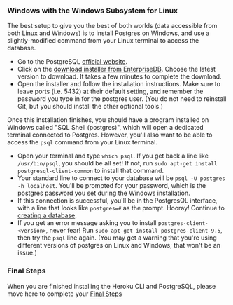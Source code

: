 ### Windows with the Windows Subsystem for Linux

The best setup to give you the best of both worlds (data accessible from both Linux and Windows) is to install Postgres on Windows, and use a slightly-modified command from your Linux terminal to access the database.

- Go to the PostgreSQL [official website](http://www.postgresql.org/download/windows/).
- Click on the [download installer from EnterpriseDB](https://www.enterprisedb.com/downloads/postgres-postgresql-downloads#windows). Choose the latest version to download. It takes a few minutes to complete the download.
- Open the installer and follow the installation instructions. Make sure to leave ports (i.e. 5432) at their default setting, and remember the password you type in for the postgres user. (You do not need to reinstall Git, but you should install the other optional tools.)

Once this installation finishes, you should have a program installed on Windows called "SQL Shell (postgres)", which will open a dedicated terminal connected to Postgres. However, you'll also want to be able to access the `psql` command from your Linux terminal.

- Open your terminal and type `which psql`. If you get back a line like `/usr/bin/psql`, you should be all set! If not, run `sudo apt-get install postgresql-client-common` to install that command.
- Your standard line to connect to your database will be `psql -U postgres -h localhost`. You'll be prompted for your password, which is the postgres password you set during the Windows installation.
- If this connection is successful, you'll be in the PostgresQL interface, with a line that looks like `postgres=#` as the prompt. Hooray! Continue to [creating a database](#create-database).
- If you get an error message asking you to install `postgres-client-<version>`, never fear! Run `sudo apt-get install postgres-client-9.5`, then try the `psql` line again. (You may get a warning that you're using different versions of postgres on Linux and Windows; that won't be an issue.)

### Final Steps

When you are finished installing the Heroku CLI and PostgreSQL, please move here to complete your [Final Steps](./final_steps.md)